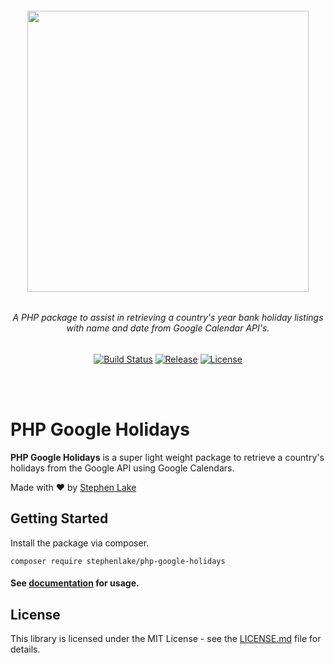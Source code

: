 <h6 align="center">
    <img src="https://raw.githubusercontent.com/stephenlake/php-google-holidays/master/docs/assets/php-google-holidays.png" width="450"/>
</h6>

<h6 align="center">
    A PHP package to assist in retrieving a country's year bank holiday listings with name and date from Google Calendar API's.
</h6>

<p align="center">
<a href="https://travis-ci.org/stephenlake/php-google-holidays"><img src="https://img.shields.io/travis/stephenlake/php-google-holidays/master.svg?style=flat-square" alt="Build Status"></a>
<a href="https://github.com/stephenlake/php-google-holidays"><img src="https://img.shields.io/github/release/stephenlake/php-google-holidays.svg?style=flat-square" alt="Release"></a>
<a href="https://github.com/stephenlake/php-google-holidays/LICENSE.md"><img src="https://img.shields.io/badge/license-MIT-brightgreen.svg?style=flat-square" alt="License"></a>
</p>

<br><br>

# PHP Google Holidays

**PHP Google Holidays** is a super light weight package to retrieve a country's holidays from the Google API using Google Calendars.

Made with ❤️ by [Stephen Lake](http://stephenlake.github.io/)

## Getting Started

Install the package via composer.

    composer require stephenlake/php-google-holidays

#### See [documentation](https://stephenlake.github.io/php-google-holidays) for usage.

## License

This library is licensed under the MIT License - see the [LICENSE.md](LICENSE.md) file for details.
